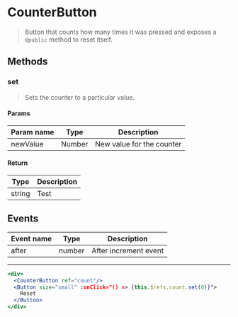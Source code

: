 # CounterButton

> Button that counts how many times it was pressed and exposes a `@public` method to reset itself.

## Methods

### set

> Sets the counter to a particular value.

#### Params

| Param name | Type   | Description               |
| ---------- | ------ | ------------------------- |
| newValue   | Number | New value for the counter |

#### Return

| Type   | Description |
| ------ | ----------- |
| string | Test        |

## Events

| Event name | Type   | Description           |
| ---------- | ------ | --------------------- |
| after      | number | After increment event |

---

```jsx
<div>
  <CounterButton ref="count"/>
  <Button size="small" :onClick="() => {this.$refs.count.set(0)}">
    Reset
  </Button>
</div>
```
